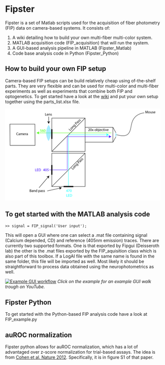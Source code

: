 # Fipster
Fipster is a set of Matlab scripts used for the acquisition of fiber photometry (FIP) data on camera-based systems. It consists of:

1. A wiki detailing how to build your own multi-fiber multi-color system.
2. MATLAB acquisition code (FIP_acquisition) that will run the system.
3. A GUI-based analysis pipeline in MATLAB (Fipster_Matlab)
4. Code base analysis code in Python (Fipster_Python)

## How to build your own FIP setup
Camera-based FIP setups can be build relatively cheap using of-the-shelf parts. They are very flexible and can be used for multi-color and multi-fiber experiments as well as experiments that combine both FIP and optogenetics. To get started have a look at the [wiki](https://github.com/handejong/Fipster/wiki) and put your own setup together using the parts_list.xlsx file.

<img src="Images/FIP_setup.jpg" alt="FIP setup schematic" width="600px" />

## To get started with the MATLAB analysis code

    >> signal = FIP_signal('User input');

This will open a GUI where one can select a .mat file containing signal (Calcium depended, CD) and reference (405nm emission) traces. There are currently two supported formats. One is that exported by Fipgui (Deisseroth lab) the other is the .mat files exported by the FIP_aquisition class which is also part of this toolbox. If a LogAI file with the same name is found in the same folder, this file will be imported as well. Most likely it should be straightforward to process data obtained using the neurophotometrics as well.

[![Example GUI workflow](https://j.gifs.com/z6oYo2.gif)](https://youtu.be/1qFxPjTp09g)
*Click on the example for an example GUI walk trough on YouTube.*

## Fipster Python
To get started with the Python-based FIP analysis code have a look at FIP_example.py

## auROC normalization
Fipster python allows for auROC normalization, which has a lot of advantaged over z-score normalization for trial-based assays. The idea is from [Cohen et al. Nature 2012](https://www.nature.com/articles/nature10754). Specifically, it is in figure S1 of that paper.